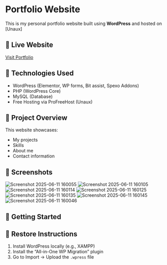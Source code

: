 # Portfolio Website

This is my personal portfolio website built using **WordPress** and hosted on [Unaux]

## 🔗 Live Website
[Visit Portfolio](https://rohitpatil.unaux.com)

## 🧰 Technologies Used
- WordPress (Elementor, WP forms, Bit assist, Spexo Addons)
- PHP (WordPress Core)
- MySQL (Database)
- Free Hosting via ProFreeHost (Unaux)

## 📂 Project Overview
This website showcases:
- My projects
- Skills
- About me
- Contact information

## 📸 Screenshots

![Screenshot 2025-06-11 160055](https://github.com/user-attachments/assets/bc17274f-b531-4228-8aa5-7e457b2588ae)
![Screenshot 2025-06-11 160105](https://github.com/user-attachments/assets/d1adcec9-695f-4537-bc51-db4cbcbbbcee)
![Screenshot 2025-06-11 160114](https://github.com/user-attachments/assets/84ec6b93-8f68-4412-9bcd-75f8355b64f9)
![Screenshot 2025-06-11 160125](https://github.com/user-attachments/assets/35b632f5-23e4-4b52-94c1-0a1b6ed66e62)
![Screenshot 2025-06-11 160135](https://github.com/user-attachments/assets/5155c67d-06d4-4ed2-93ed-f6f4f33d47b5)
![Screenshot 2025-06-11 160145](https://github.com/user-attachments/assets/57f67ddb-c929-4e7e-9e56-549be78a0133)
![Screenshot 2025-06-11 160046](https://github.com/user-attachments/assets/9da1f8d4-01ad-4be2-b0c9-a8444a737711)

## 🚀 Getting Started
## 🔄 Restore Instructions
1. Install WordPress locally (e.g., XAMPP)
2. Install the “All-in-One WP Migration” plugin
3. Go to Import → Upload the `.wpress` file

